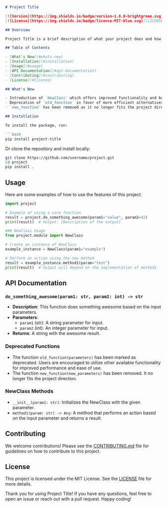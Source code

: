 ```markdown
# Project Title

[![Version](https://img.shields.io/badge/version-1.0.0-brightgreen.svg)](https://github.com/username/project/releases)
[![License](https://img.shields.io/badge/license-MIT-blue.svg)](LICENSE)

## Overview

Project Title is a brief description of what your project does and how it can be used. This project aims to provide useful features and functionalities that can help users achieve specific goals.

## Table of Contents

- [What's New](#whats-new)
- [Installation](#installation)
- [Usage](#usage)
- [API Documentation](#api-documentation)
- [Contributing](#contributing)
- [License](#license)

## What's New

- Introduction of `NewClass` which offers improved functionality and better performance through its methods.
- Deprecation of `old_function` in favor of more efficient alternatives.
- `new_function` has been removed as it no longer fits the project direction.

## Installation

To install the package, run:

```bash
pip install project-title
```

Or clone the repository and install locally:
```bash
git clone https://github.com/username/project.git
cd project
pip install .
```

## Usage

Here are some examples of how to use the features of this project.

```python
import project

# Example of using a core function
result = project.do_something_awesome(param1="value", param2=42)
print(result)  # Output: [Description of the output]

### NewClass Usage
from project.module import NewClass

# Create an instance of NewClass
example_instance = NewClass(param1="example")

# Perform an action using the new method
result = example_instance.method1(param="test")
print(result)  # Output will depend on the implementation of method1
```

## API Documentation

### `do_something_awesome(param1: str, param2: int) -> str`

- **Description**: This function does something awesome based on the input parameters.
- **Parameters**:
  - `param1` (str): A string parameter for input.
  - `param2` (int): An integer parameter for input.
- **Returns**: A string with the awesome result.

### Deprecated Functions

- The function `old_function(parameters)` has been marked as deprecated. Users are encouraged to utilize other available functionality for improved performance and ease of use.
- The function `new_function(new_parameters)` has been removed. It no longer fits the project direction.

### NewClass Methods
- `__init__(param1: str)`: Initializes the NewClass with the given parameter.
- `method1(param: str) -> Any`: A method that performs an action based on the input parameter and returns a result.

## Contributing

We welcome contributions! Please see the [CONTRIBUTING.md](CONTRIBUTING.md) file for guidelines on how to contribute to this project.

## License

This project is licensed under the MIT License. See the [LICENSE](LICENSE) file for more details.

Thank you for using Project Title! If you have any questions, feel free to open an issue or reach out with a pull request. Happy coding!
```